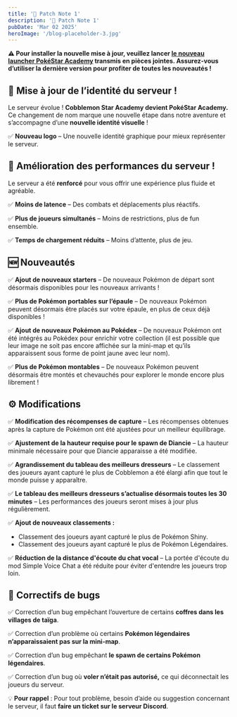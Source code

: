 ```yaml
---
title: '📜 Patch Note 1'
description: '📜 Patch Note 1'
pubDate: 'Mar 02 2025'
heroImage: '/blog-placeholder-3.jpg'
---
```


**⚠️ Pour installer la nouvelle mise à jour, veuillez lancer <u>le nouveau launcher PokéStar Academy</u> transmis en pièces jointes. Assurez-vous d’utiliser la dernière version pour profiter de toutes les nouveautés !**

## **🌟 Mise à jour de l’identité du serveur !**
Le serveur évolue ! **Cobblemon Star Academy devient PokéStar Academy.** Ce changement de nom marque une nouvelle étape dans notre aventure et s’accompagne d’une **nouvelle identité visuelle** !

✅ **Nouveau logo** – Une nouvelle identité graphique pour mieux représenter le serveur.

## 🚀 Amélioration des performances du serveur !
Le serveur a été **renforcé** pour vous offrir une expérience plus fluide et agréable.

✅ **Moins de latence** – Des combats et déplacements plus réactifs. 
 
✅ **Plus de joueurs simultanés** – Moins de restrictions, plus de fun ensemble.

✅ **Temps de chargement réduits** – Moins d’attente, plus de jeu.

## 🆕 Nouveautés
✅ **Ajout de nouveaux starters** – De nouveaux Pokémon de départ sont désormais disponibles pour les nouveaux arrivants !

✅ **Plus de Pokémon portables sur l’épaule** – De nouveaux Pokémon peuvent désormais être placés sur votre épaule, en plus de ceux déjà disponibles !

✅ **Ajout de nouveaux Pokémon au Pokédex** – De nouveaux Pokémon ont été intégrés au Pokédex pour enrichir votre collection (il est possible que leur image ne soit pas encore affichée sur la mini-map et qu’ils apparaissent sous forme de point jaune avec leur nom).

✅ **Plus de Pokémon montables** – De nouveaux Pokémon peuvent désormais être montés et chevauchés pour explorer le monde encore plus librement !

## ⚙️ Modifications
✅ **Modification des récompenses de capture** – Les récompenses obtenues après la capture de Pokémon ont été ajustées pour un meilleur équilibrage.

✅ **Ajustement de la hauteur requise pour le spawn de Diancie** – La hauteur minimale nécessaire pour que Diancie apparaisse a été modifiée.

✅ **Agrandissement du tableau des meilleurs dresseurs** – Le classement des joueurs ayant capturé le plus de Cobblemon a été élargi afin que tout le monde puisse y apparaître.

✅ **Le tableau des meilleurs dresseurs s’actualise désormais toutes les 30 minutes** – Les performances des joueurs seront mises à jour plus régulièrement.

✅ **Ajout de nouveaux classements :**
- Classement des joueurs ayant capturé le plus de Pokémon Shiny.
- Classement des joueurs ayant capturé le plus de Pokémon Légendaires.

✅ **Réduction de la distance d'écoute du chat vocal** – La portée d'écoute du mod Simple Voice Chat a été réduite pour éviter d'entendre les joueurs trop loin.

## 🔧 Correctifs de bugs
✅ Correction d’un bug empêchant l’ouverture de certains **coffres dans les villages de taïga**.

✅ Correction d’un problème où certains **Pokémon légendaires n’apparaissaient pas sur la mini-map**.

✅ Correction d’un bug empêchant **le spawn de certains Pokémon légendaires**.

✅ Correction d’un bug où **voler n’était pas autorisé,** ce qui déconnectait les joueurs du serveur.

💡 **Pour rappel** : Pour tout problème, besoin d’aide ou suggestion concernant le serveur, il faut **faire un ticket sur le serveur Discord**.